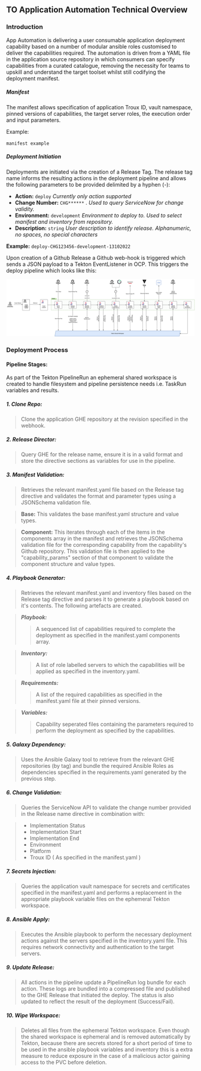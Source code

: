 
## TO Application Automation Technical Overview


### Introduction
App Automation is delivering a user consumable application deployment capability based on a number of modular ansible roles customised to deliver the capabilities required. The automation is driven from a YAML file in the application source repository in which consumers can specify capabilities from a curated catalogue, removing the necessity for teams to upskill and understand the target toolset whilst still codifying the deployment manifest.

 ##### Manifest
 
The manifest allows specification of application Troux ID, vault namespace, pinned versions of capabilities, the target server roles, the execution order and input parameters.

Example:
```
manifest example
```

##### Deployment Initiation
Deployments are initiated via the creation of a Release Tag. The release tag name informs the resulting actions in the deployment pipeline and allows the following parameters to be provided delimited by a hyphen (-):

 
- **Action:**  ```deploy``` *Currently only action supported*
- **Change Number:** ```CHG******``` . *Used to query ServiceNow for change validity.*
- **Environment:** ```development``` *Environment to deploy to. Used to select manifest and inventory from repository.*
- **Description:** ```string``` *User description to identify release. Alphanumeric, no spaces, no special characters*

**Example:** ```deploy-CHG123456-development-13102022```

  
Upon creation of a Github Release a Github web-hook is triggered which sends a JSON payload to a Tekton EventListener in OCP. This triggers the deploy pipeline which looks like this:

![Pipeline process diagram](toaa-deploy-mvp-Main.png)

  
### Deployment Process

#### Pipeline Stages:

As part of the Tekton PipelineRun an ephemeral shared workspace is created to handle filesystem and pipeline persistence needs i.e. TaskRun variables and results.

##### 1. Clone Repo:

> Clone the application GHE repository at the revision specified in the webhook.

##### 2. Release Director:

> Query GHE for the release name, ensure it is in a valid format and store the directive sections as variables for use in the pipeline.


##### 3. Manifest Validation:

> Retrieves the relevant manifest.yaml file based on the Release tag directive and validates the format and parameter types using a JSONSchema validation file.

> **Base:** This validates the base manifest.yaml structure and value types.

> **Component:** This iterates through each of the items in the components array in the manifest and retrieves the JSONSchema validation file for the corresponding capability from the capability's Github repository. This validation file is then applied to the "capability_params" section of that component to validate the component structure and value types.

##### 4. Playbook Generator:

> Retrieves the relevant manifest.yaml and inventory files based on the Release tag directive and parses it to generate a playbook based on it's contents. The following artefacts are created.

> ***Playbook:***
> > A sequenced list of capabilities required to complete the deployment as specified in the manifest.yaml components array.

> ***Inventory:***
> > A list of role labelled servers to which the capabilities will be applied as specified in the inventory.yaml.

> ***Requirements:***
> > A list of the required capabilities as specified in the manifest.yaml file at their pinned versions.

> ***Variables:***
> > Capability seperated files containing the parameters required to perform the deployment as specified by the capabilities.

##### 5. Galaxy Dependency:
> Uses the Ansible Galaxy tool to retrieve from the relevant GHE repositories (by tag) and bundle the required Ansible Roles as dependencies specified in the requirements.yaml generated by the previous step.

##### 6. Change Validation:

> Queries the ServiceNow API to validate the change number provided in the Release name directive in combination with:

> - Implementation Status
> - Implementation Start
> - Implementation End
> - Environment
> - Platform
> - Troux ID ( As specified in the manifest.yaml )

##### 7. Secrets Injection:

> Queries the application vault namespace for secrets and certificates specified in the manifest.yaml and performs a replacement in the appropriate playbook variable files on the ephemeral Tekton workspace.


##### 8. Ansible Apply:

> Executes the Ansible playbook to perform the necessary deployment actions against the servers specified in the inventory.yaml file. This requires network connectivity and authentication to the target servers.

##### 9. Update Release:

> All actions in the pipeline update a PipelineRun log bundle for each action. These logs are bundled into a compressed file and published to the GHE Release that initiated the deploy. The status is also updated to reflect the result of the deployment (Success/Fail).

##### 10. Wipe Workspace:

> Deletes all files from the ephemeral Tekton workspace. Even though the shared workspace is ephemeral and is removed automatically by Tekton, because there are secrets stored for a short period of time to be used in the ansible playbook variables and inventory this is a extra measure to reduce exposure in the case of a malicious actor gaining access to the PVC before deletion.
